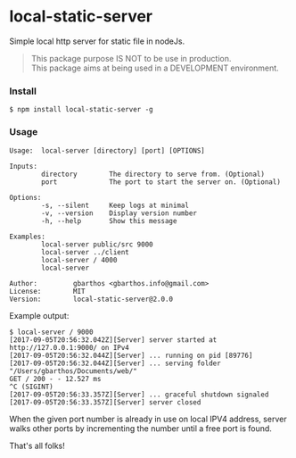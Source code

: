 local-static-server
============

Simple local http server for static file in nodeJs.

> This package purpose IS NOT to be use in production.  
> This package aims at being used in a DEVELOPMENT environment.  


### Install  
```
$ npm install local-static-server -g
```

### Usage  
```
Usage:  local-server [directory] [port] [OPTIONS]

Inputs:
        directory        The directory to serve from. (Optional)
        port             The port to start the server on. (Optional)

Options:
        -s, --silent     Keep logs at minimal
        -v, --version    Display version number
        -h, --help       Show this message

Examples:
        local-server public/src 9000
        local-server ../client
        local-server / 4000
        local-server

Author:         gbarthos <gbarthos.info@gmail.com>
License:        MIT
Version:        local-static-server@2.0.0
```

Example output:
```
$ local-server / 9000 
[2017-09-05T20:56:32.042Z][Server] server started at http://127.0.0.1:9000/ on IPv4
[2017-09-05T20:56:32.044Z][Server] ... running on pid [89776]
[2017-09-05T20:56:32.044Z][Server] ... serving folder "/Users/gbarthos/Documents/web/"
GET / 200 - - 12.527 ms
^C (SIGINT)
[2017-09-05T20:56:33.357Z][Server] ... graceful shutdown signaled
[2017-09-05T20:56:33.357Z][Server] server closed
```

When the given port number is already in use on local IPV4 address, server walks other ports by incrementing the number until a free port is found.

That's all folks!